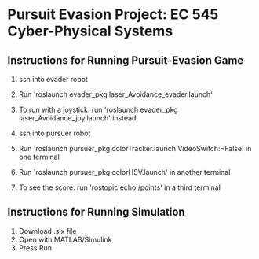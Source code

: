 # Pursuit Evasion Project: EC 545 Cyber-Physical Systems
## Instructions for Running Pursuit-Evasion Game
1. ssh into evader robot
2. Run 'roslaunch evader_pkg laser_Avoidance_evader.launch'
3. To run with a joystick: run 'roslaunch evader_pkg laser_Avoidance_joy.launch' instead

4. ssh into pursuer robot
5. Run 'roslaunch pursuer_pkg colorTracker.launch VideoSwitch:=False' in one terminal
6. Run 'roslaunch pursuer_pkg colorHSV.launch' in another terminal
7. To see the score: run 'rostopic echo /points' in a third terminal

## Instructions for Running Simulation
1. Download .slx file
2. Open with MATLAB/Simulink
3. Press Run
